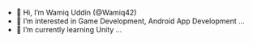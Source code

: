 - 👋 Hi, I’m Wamiq Uddin (@Wamiq42)
- 👀 I’m interested in Game Development, Android App Development ...
- 🌱 I’m currently learning Unity ...


<!---
Wamiq42/Wamiq42 is a ✨ special ✨ repository because its `README.md` (this file) appears on your GitHub profile.
You can click the Preview link to take a look at your changes.
--->
